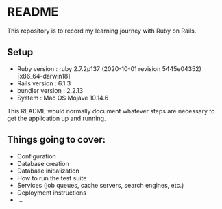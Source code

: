 # README

This repository is to record my learning journey with Ruby on Rails.

## Setup
* Ruby version : ruby 2.7.2p137 (2020-10-01 revision 5445e04352) [x86_64-darwin18]
* Rails version : 6.1.3
* bundler version :  2.2.13
* System : Mac OS Mojave 10.14.6


This README would normally document whatever steps are necessary to get the application up and running.
## Things going to cover:

* Configuration
* Database creation
* Database initialization
* How to run the test suite
* Services (job queues, cache servers, search engines, etc.)
* Deployment instructions
* ...
